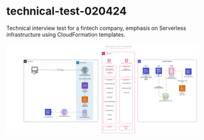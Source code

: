 # technical-test-020424
Technical interview test for a fintech company, emphasis on Serverless infrastructure using CloudFormation templates.


![Architectural Diagram](./assets/architecture.png)


